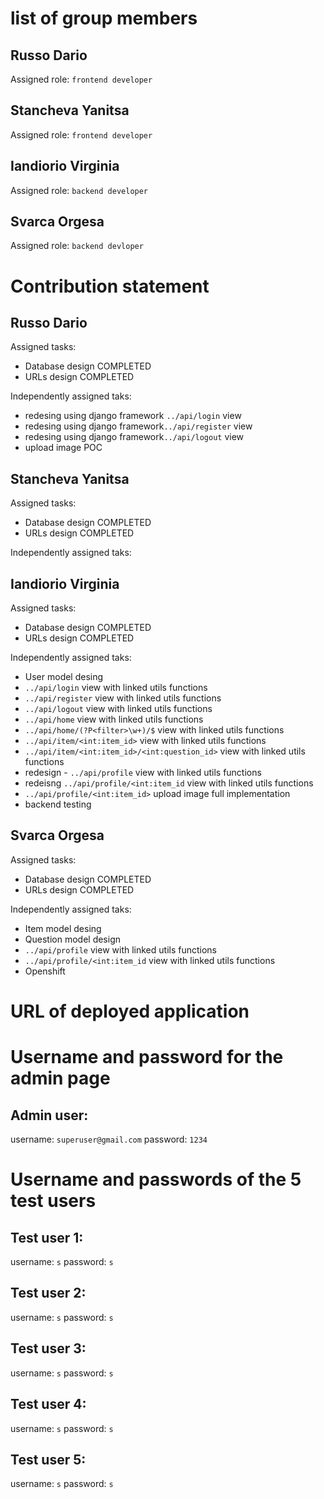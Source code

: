 # list of group members

## Russo Dario
Assigned role: `frontend developer`
## Stancheva Yanitsa
Assigned role: `frontend developer`

## Iandiorio Virginia
Assigned role: `backend developer`
## Svarca Orgesa
Assigned role: `backend devloper`

# Contribution statement
## Russo Dario
Assigned tasks:
- Database design COMPLETED
- URLs design COMPLETED

Independently assigned taks:
- redesing using django framework `../api/login` view 
- redesing using django framework`../api/register` view
- redesing using django framework`../api/logout` view   
- upload image POC

## Stancheva Yanitsa
Assigned tasks:
- Database design COMPLETED
- URLs design COMPLETED

Independently assigned taks:
## Iandiorio Virginia
Assigned tasks:
- Database design COMPLETED
- URLs design COMPLETED

Independently assigned taks:
- User model desing
- `../api/login` view with linked utils functions
- `../api/register` view with linked utils functions
- `../api/logout` view with linked utils functions
- `../api/home` view with linked utils functions
- `../api/home/(?P<filter>\w+)/$` view with linked utils functions
- `../api/item/<int:item_id>` view with linked utils functions
- `../api/item/<int:item_id>/<int:question_id>` view with linked utils functions
- redesign - `../api/profile` view with linked utils functions
- redeisng `../api/profile/<int:item_id` view with linked utils functions
- `../api/profile/<int:item_id>` upload image full implementation
- backend testing
## Svarca Orgesa
Assigned tasks:
- Database design COMPLETED
- URLs design COMPLETED

Independently assigned taks:
- Item model desing
- Question model design
- `../api/profile` view with linked utils functions
- `../api/profile/<int:item_id` view with linked utils functions
- Openshift 

# URL of deployed application
# Username and password for the admin page
## Admin user:
username: `superuser@gmail.com`
password: `1234`
# Username and passwords of the 5 test users

## Test user 1:
username: `s`
password: `s`

## Test user 2:
username: `s`
password: `s`

## Test user 3:
username: `s`
password: `s`

## Test user 4:
username: `s`
password: `s`

## Test user 5:
username: `s`
password: `s`

